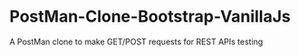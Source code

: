 # PostMan-Clone-Bootstrap-VanillaJs
A PostMan clone to make GET/POST requests for REST APIs testing

